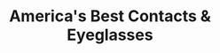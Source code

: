 ---
title: "America's Best Contacts & Eyeglasses"
url: /saint-louis-park/americas-best-contacts-und-eyeglasses/
shop: Optiker
---
